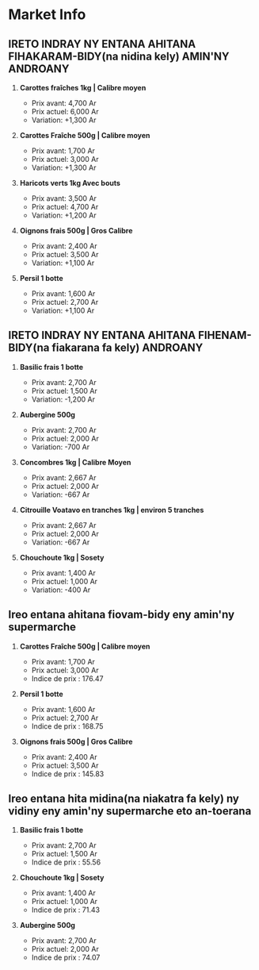 # Market Info

## IRETO INDRAY NY ENTANA AHITANA FIHAKARAM-BIDY(na nidina kely) AMIN'NY ANDROANY

1. **Carottes fraîches 1kg  | Calibre moyen**
   - Prix avant: 4,700 Ar
   - Prix actuel: 6,000 Ar
   - Variation: +1,300 Ar

2. **Carottes Fraîche 500g | Calibre moyen**
   - Prix avant: 1,700 Ar
   - Prix actuel: 3,000 Ar
   - Variation: +1,300 Ar

3. **Haricots verts 1kg Avec bouts**
   - Prix avant: 3,500 Ar
   - Prix actuel: 4,700 Ar
   - Variation: +1,200 Ar

4. **Oignons frais 500g | Gros Calibre**
   - Prix avant: 2,400 Ar
   - Prix actuel: 3,500 Ar
   - Variation: +1,100 Ar

5. **Persil 1 botte**
   - Prix avant: 1,600 Ar
   - Prix actuel: 2,700 Ar
   - Variation: +1,100 Ar

## IRETO INDRAY NY ENTANA AHITANA FIHENAM-BIDY(na fiakarana fa kely) ANDROANY

1. **Basilic frais 1 botte**
   - Prix avant: 2,700 Ar
   - Prix actuel: 1,500 Ar
   - Variation: -1,200 Ar

2. **Aubergine 500g**
   - Prix avant: 2,700 Ar
   - Prix actuel: 2,000 Ar
   - Variation: -700 Ar

3. **Concombres 1kg | Calibre Moyen**
   - Prix avant: 2,667 Ar
   - Prix actuel: 2,000 Ar
   - Variation: -667 Ar

4. **Citrouille Voatavo en tranches 1kg | environ 5 tranches**
   - Prix avant: 2,667 Ar
   - Prix actuel: 2,000 Ar
   - Variation: -667 Ar

5. **Chouchoute 1kg | Sosety**
   - Prix avant: 1,400 Ar
   - Prix actuel: 1,000 Ar
   - Variation: -400 Ar

## Ireo entana ahitana fiovam-bidy eny amin'ny supermarche

1. **Carottes Fraîche 500g | Calibre moyen**
   - Prix avant: 1,700 Ar
   - Prix actuel: 3,000 Ar
   - Indice de prix : 176.47

2. **Persil 1 botte**
   - Prix avant: 1,600 Ar
   - Prix actuel: 2,700 Ar
   - Indice de prix : 168.75

3. **Oignons frais 500g | Gros Calibre**
   - Prix avant: 2,400 Ar
   - Prix actuel: 3,500 Ar
   - Indice de prix : 145.83

## Ireo entana hita midina(na niakatra fa kely) ny vidiny eny amin'ny supermarche eto an-toerana

1. **Basilic frais 1 botte**
   - Prix avant: 2,700 Ar
   - Prix actuel: 1,500 Ar
   - Indice de prix : 55.56

2. **Chouchoute 1kg | Sosety**
   - Prix avant: 1,400 Ar
   - Prix actuel: 1,000 Ar
   - Indice de prix : 71.43

3. **Aubergine 500g**
   - Prix avant: 2,700 Ar
   - Prix actuel: 2,000 Ar
   - Indice de prix : 74.07

